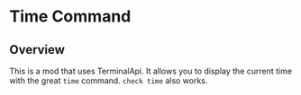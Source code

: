 # Time Command

## Overview

This is a mod that uses TerminalApi. It allows you to display the current time with the great `time` command. `check time` also works.